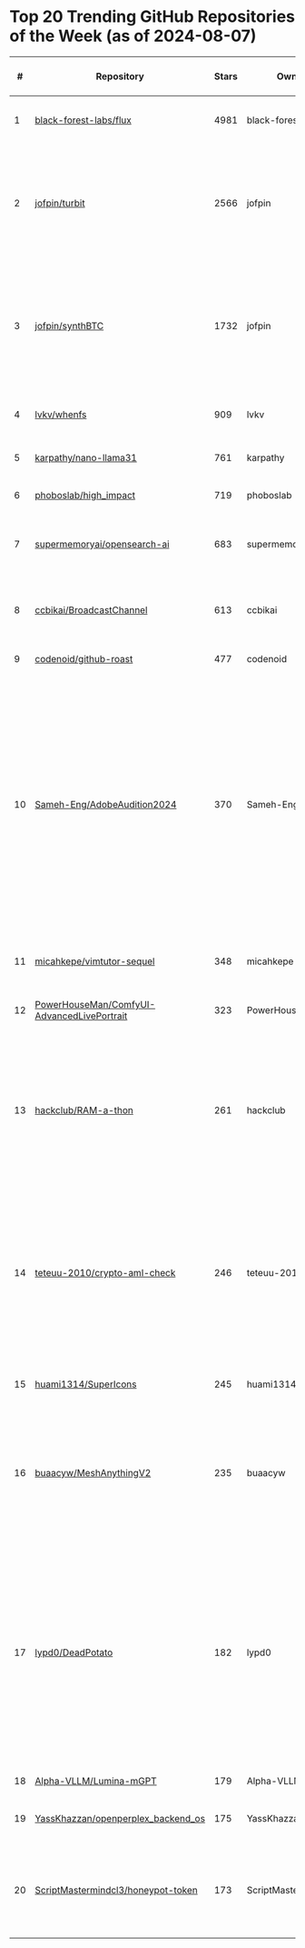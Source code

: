 # Top 20 Trending GitHub Repositories of the Week (as of 2024-08-07)

| # | Repository | Stars | Owner | Avatar | Description | Topics | URL | Created At | Updated At | Pushed At | Git URL | SSH URL | Clone URL | SVN URL | Homepage | Size | Language | Forks Count | Open Issues Count | Default Branch | License |
|---|------------|-------|-------|--------|-------------|--------|-----|------------|------------|-----------|---------|---------|-----------|---------|----------|------|----------|--------------|-------------------|----------------|---------|
| 1 | [black-forest-labs/flux](https://github.com/black-forest-labs/flux) | 4981 | black-forest-labs | ![black-forest-labs's avatar](https://avatars.githubusercontent.com/u/164064024?v=4) | Official inference repo for FLUX.1 models | No topics | [https://github.com/black-forest-labs/flux](https://github.com/black-forest-labs/flux) | 2024-08-01T09:04:19Z | 2024-08-07T02:58:10Z | 2024-08-06T19:58:56Z | git://github.com/black-forest-labs/flux.git | git@github.com:black-forest-labs/flux.git | https://github.com/black-forest-labs/flux.git | https://github.com/black-forest-labs/flux | No homepage | 5031 | Python | 283 | 42 | main | Apache License 2.0 |
| 2 | [jofpin/turbit](https://github.com/jofpin/turbit) | 2566 | jofpin | ![jofpin's avatar](https://avatars.githubusercontent.com/u/5523369?v=4) | Build applications, scripts, and automations powered by high-performance multicore computing using Node.js | cpu-booster, high-performance, javascript, multicore, multithreading, nodejs, parallel-computing, parallel-programming, parallelism | [https://github.com/jofpin/turbit](https://github.com/jofpin/turbit) | 2024-08-02T22:33:39Z | 2024-08-07T02:58:14Z | 2024-08-03T20:40:11Z | git://github.com/jofpin/turbit.git | git@github.com:jofpin/turbit.git | https://github.com/jofpin/turbit.git | https://github.com/jofpin/turbit | No homepage | 183 | JavaScript | 1509 | 0 | main | MIT License |
| 3 | [jofpin/synthBTC](https://github.com/jofpin/synthBTC) | 1732 | jofpin | ![jofpin's avatar](https://avatars.githubusercontent.com/u/5523369?v=4) | A tool that uses advanced Monte Carlo simulations and Turbit parallel processing to create possible Bitcoin prediction scenarios. | bitcoin, data-processing, monte-carlo-simulation, nodejs, prediction, synthetic-data, turbit | [https://github.com/jofpin/synthBTC](https://github.com/jofpin/synthBTC) | 2024-08-02T23:02:16Z | 2024-08-06T21:06:04Z | 2024-08-04T20:32:55Z | git://github.com/jofpin/synthBTC.git | git@github.com:jofpin/synthBTC.git | https://github.com/jofpin/synthBTC.git | https://github.com/jofpin/synthBTC | No homepage | 6779 | JavaScript | 1114 | 0 | main | MIT License |
| 4 | [lvkv/whenfs](https://github.com/lvkv/whenfs) | 909 | lvkv | ![lvkv's avatar](https://avatars.githubusercontent.com/u/20225135?v=4) | A FUSE filesystem for your Google calendar | fuse, rust | [https://github.com/lvkv/whenfs](https://github.com/lvkv/whenfs) | 2024-08-02T03:08:34Z | 2024-08-07T03:00:00Z | 2024-08-04T22:15:39Z | git://github.com/lvkv/whenfs.git | git@github.com:lvkv/whenfs.git | https://github.com/lvkv/whenfs.git | https://github.com/lvkv/whenfs | No homepage | 5546 | Rust | 14 | 0 | master | MIT License |
| 5 | [karpathy/nano-llama31](https://github.com/karpathy/nano-llama31) | 761 | karpathy | ![karpathy's avatar](https://avatars.githubusercontent.com/u/241138?v=4) | nanoGPT style version of Llama 3.1 | No topics | [https://github.com/karpathy/nano-llama31](https://github.com/karpathy/nano-llama31) | 2024-08-01T03:09:14Z | 2024-08-07T02:56:28Z | 2024-08-05T23:37:42Z | git://github.com/karpathy/nano-llama31.git | git@github.com:karpathy/nano-llama31.git | https://github.com/karpathy/nano-llama31.git | https://github.com/karpathy/nano-llama31 | No homepage | 74 | Python | 30 | 4 | master | No license |
| 6 | [phoboslab/high_impact](https://github.com/phoboslab/high_impact) | 719 | phoboslab | ![phoboslab's avatar](https://avatars.githubusercontent.com/u/443987?v=4) | A 2d game engine written in C | No topics | [https://github.com/phoboslab/high_impact](https://github.com/phoboslab/high_impact) | 2024-08-04T11:04:30Z | 2024-08-07T02:59:41Z | 2024-08-06T20:59:14Z | git://github.com/phoboslab/high_impact.git | git@github.com:phoboslab/high_impact.git | https://github.com/phoboslab/high_impact.git | https://github.com/phoboslab/high_impact | No homepage | 392 | C | 41 | 0 | master | MIT License |
| 7 | [supermemoryai/opensearch-ai](https://github.com/supermemoryai/opensearch-ai) | 683 | supermemoryai | ![supermemoryai's avatar](https://avatars.githubusercontent.com/u/171979587?v=4) | SearchGPT / Perplexity clone, but personalised for you. | No topics | [https://github.com/supermemoryai/opensearch-ai](https://github.com/supermemoryai/opensearch-ai) | 2024-07-31T01:50:05Z | 2024-08-07T02:30:02Z | 2024-08-05T18:40:59Z | git://github.com/supermemoryai/opensearch-ai.git | git@github.com:supermemoryai/opensearch-ai.git | https://github.com/supermemoryai/opensearch-ai.git | https://github.com/supermemoryai/opensearch-ai | https://opensearch-ai.pages.dev | 2546 | TypeScript | 93 | 7 | main | No license |
| 8 | [ccbikai/BroadcastChannel](https://github.com/ccbikai/BroadcastChannel) | 613 | ccbikai | ![ccbikai's avatar](https://avatars.githubusercontent.com/u/2959393?v=4) | Turn your Telegram Channel into a MicroBlog. | astro, microblog, telegram, telegram-channel | [https://github.com/ccbikai/BroadcastChannel](https://github.com/ccbikai/BroadcastChannel) | 2024-08-04T12:42:27Z | 2024-08-07T02:56:02Z | 2024-08-06T15:59:38Z | git://github.com/ccbikai/BroadcastChannel.git | git@github.com:ccbikai/BroadcastChannel.git | https://github.com/ccbikai/BroadcastChannel.git | https://github.com/ccbikai/BroadcastChannel | https://memo.miantiao.me | 190 | CSS | 241 | 14 | main | GNU Affero General Public License v3.0 |
| 9 | [codenoid/github-roast](https://github.com/codenoid/github-roast) | 477 | codenoid | ![codenoid's avatar](https://avatars.githubusercontent.com/u/14269809?v=4) | Spicy GitHub Roast 🔥 | No topics | [https://github.com/codenoid/github-roast](https://github.com/codenoid/github-roast) | 2024-08-03T10:18:34Z | 2024-08-07T01:45:37Z | 2024-08-06T21:21:49Z | git://github.com/codenoid/github-roast.git | git@github.com:codenoid/github-roast.git | https://github.com/codenoid/github-roast.git | https://github.com/codenoid/github-roast | https://github-roast.pages.dev | 79 | JavaScript | 37 | 10 | main | No license |
| 10 | [Sameh-Eng/AdobeAudition2024](https://github.com/Sameh-Eng/AdobeAudition2024) | 370 | Sameh-Eng | ![Sameh-Eng's avatar](https://avatars.githubusercontent.com/u/155691289?v=4) | No description | adobe-audition, adobe-audition-2024-key, adobe-audition-activation-2024, adobe-audition-download-activation, adobe-audition-download-key, adobe-audition-download-license, adobe-audition-free-activation, adobe-audition-free-download-activation, adobe-audition-free-download-license, adobe-audition-free-key, adobe-audition-free-license, adobe-audition-key, adobe-audition-license-2024, adobe-audition-license-activation | [https://github.com/Sameh-Eng/AdobeAudition2024](https://github.com/Sameh-Eng/AdobeAudition2024) | 2024-08-06T17:30:32Z | 2024-08-06T18:29:39Z | 2024-08-06T17:33:14Z | git://github.com/Sameh-Eng/AdobeAudition2024.git | git@github.com:Sameh-Eng/AdobeAudition2024.git | https://github.com/Sameh-Eng/AdobeAudition2024.git | https://github.com/Sameh-Eng/AdobeAudition2024 | No homepage | 2 | No language specified | 0 | 0 | main | No license |
| 11 | [micahkepe/vimtutor-sequel](https://github.com/micahkepe/vimtutor-sequel) | 348 | micahkepe | ![micahkepe's avatar](https://avatars.githubusercontent.com/u/112597765?v=4) | Vimtutor Sequel - Advanced Vim Tutor Lessons | vim, vimrc, vimtutor | [https://github.com/micahkepe/vimtutor-sequel](https://github.com/micahkepe/vimtutor-sequel) | 2024-08-02T21:59:36Z | 2024-08-07T02:11:08Z | 2024-08-06T03:43:56Z | git://github.com/micahkepe/vimtutor-sequel.git | git@github.com:micahkepe/vimtutor-sequel.git | https://github.com/micahkepe/vimtutor-sequel.git | https://github.com/micahkepe/vimtutor-sequel | No homepage | 195 | Shell | 4 | 1 | main | MIT License |
| 12 | [PowerHouseMan/ComfyUI-AdvancedLivePortrait](https://github.com/PowerHouseMan/ComfyUI-AdvancedLivePortrait) | 323 | PowerHouseMan | ![PowerHouseMan's avatar](https://avatars.githubusercontent.com/u/177083328?v=4) | No description | No topics | [https://github.com/PowerHouseMan/ComfyUI-AdvancedLivePortrait](https://github.com/PowerHouseMan/ComfyUI-AdvancedLivePortrait) | 2024-07-31T02:56:11Z | 2024-08-07T02:26:49Z | 2024-08-06T19:14:54Z | git://github.com/PowerHouseMan/ComfyUI-AdvancedLivePortrait.git | git@github.com:PowerHouseMan/ComfyUI-AdvancedLivePortrait.git | https://github.com/PowerHouseMan/ComfyUI-AdvancedLivePortrait.git | https://github.com/PowerHouseMan/ComfyUI-AdvancedLivePortrait | No homepage | 14491 | Python | 25 | 5 | main | No license |
| 13 | [hackclub/RAM-a-thon](https://github.com/hackclub/RAM-a-thon) | 261 | hackclub | ![hackclub's avatar](https://avatars.githubusercontent.com/u/5633654?v=4) | Just a detailed in-depth, and comprehensive explanation of how computers operate internally, focusing on RAM and CPU aspects, respectively. By @ILyesMk2 | No topics | [https://github.com/hackclub/RAM-a-thon](https://github.com/hackclub/RAM-a-thon) | 2024-08-03T13:42:18Z | 2024-08-07T02:53:08Z | 2024-08-06T09:37:25Z | git://github.com/hackclub/RAM-a-thon.git | git@github.com:hackclub/RAM-a-thon.git | https://github.com/hackclub/RAM-a-thon.git | https://github.com/hackclub/RAM-a-thon | https://ram-a-thon.vercel.app/ | 2559 | HTML | 6 | 1 | main | No license |
| 14 | [teteuu-2010/crypto-aml-check](https://github.com/teteuu-2010/crypto-aml-check) | 246 | teteuu-2010 | ![teteuu-2010's avatar](https://avatars.githubusercontent.com/u/151426984?v=4) | Crypto Aml Checker Bot is a program that checks cryptocurrency transactions for compliance with Anti-Money Laundering (AML).  | aml-bot, aml-check, aml-check-bot, aml-check-free, aml-checker, aml-checker-bitcoin, aml-checker-bot, amlbot, anti-money-laundering, crypto-aml, crypto-aml-check, crypto-aml-check-bot, crypto-bot, crypto-bot-checker, crypto-helper, crypto-tools, cryptocurrency, cryptocurrency-tool | [https://github.com/teteuu-2010/crypto-aml-check](https://github.com/teteuu-2010/crypto-aml-check) | 2024-07-31T19:27:05Z | 2024-08-06T23:08:28Z | 2024-08-06T16:36:02Z | git://github.com/teteuu-2010/crypto-aml-check.git | git@github.com:teteuu-2010/crypto-aml-check.git | https://github.com/teteuu-2010/crypto-aml-check.git | https://github.com/teteuu-2010/crypto-aml-check | No homepage | 145 | C++ | 31 | 0 | main | Boost Software License 1.0 |
| 15 | [huami1314/SuperIcons](https://github.com/huami1314/SuperIcons) | 245 | huami1314 | ![huami1314's avatar](https://avatars.githubusercontent.com/u/99124359?v=4) | This is a tool for replacing TrollStore's app icons | No topics | [https://github.com/huami1314/SuperIcons](https://github.com/huami1314/SuperIcons) | 2024-07-31T08:45:22Z | 2024-08-07T02:17:39Z | 2024-08-05T12:51:31Z | git://github.com/huami1314/SuperIcons.git | git@github.com:huami1314/SuperIcons.git | https://github.com/huami1314/SuperIcons.git | https://github.com/huami1314/SuperIcons | No homepage | 723 | Swift | 4 | 3 | main | MIT License |
| 16 | [buaacyw/MeshAnythingV2](https://github.com/buaacyw/MeshAnythingV2) | 235 | buaacyw | ![buaacyw's avatar](https://avatars.githubusercontent.com/u/52091468?v=4) | From anything to mesh like human artists. Official impl. of "MeshAnything V2: Artist-Created Mesh Generation With Adjacent Mesh Tokenization" | 3d, 3d-generation, generative-model, mesh, transformers | [https://github.com/buaacyw/MeshAnythingV2](https://github.com/buaacyw/MeshAnythingV2) | 2024-08-05T15:32:03Z | 2024-08-07T02:51:47Z | 2024-08-07T02:43:10Z | git://github.com/buaacyw/MeshAnythingV2.git | git@github.com:buaacyw/MeshAnythingV2.git | https://github.com/buaacyw/MeshAnythingV2.git | https://github.com/buaacyw/MeshAnythingV2 | https://buaacyw.github.io/meshanything-v2/ | 15612 | Python | 12 | 3 | main | MIT License |
| 17 | [lypd0/DeadPotato](https://github.com/lypd0/DeadPotato) | 182 | lypd0 | ![lypd0's avatar](https://avatars.githubusercontent.com/u/146327014?v=4) | DeadPotato is a windows privilege escalation utility from the Potato family of exploits, leveraging the SeImpersonate right to obtain SYSTEM privileges.        This script has been customized from the original GodPotato source code by BeichenDream. | deadpotato, godpotato, potato, privesc, privilege-escalation, reverse-shell, seimpersonateprivilege, skull, windows | [https://github.com/lypd0/DeadPotato](https://github.com/lypd0/DeadPotato) | 2024-07-31T01:08:30Z | 2024-08-06T23:49:35Z | 2024-08-05T12:53:10Z | git://github.com/lypd0/DeadPotato.git | git@github.com:lypd0/DeadPotato.git | https://github.com/lypd0/DeadPotato.git | https://github.com/lypd0/DeadPotato | No homepage | 1631 | C# | 25 | 0 | master | Apache License 2.0 |
| 18 | [Alpha-VLLM/Lumina-mGPT](https://github.com/Alpha-VLLM/Lumina-mGPT) | 179 | Alpha-VLLM | ![Alpha-VLLM's avatar](https://avatars.githubusercontent.com/u/140153551?v=4) | No description | No topics | [https://github.com/Alpha-VLLM/Lumina-mGPT](https://github.com/Alpha-VLLM/Lumina-mGPT) | 2024-08-02T07:50:23Z | 2024-08-07T02:55:28Z | 2024-08-06T05:42:05Z | git://github.com/Alpha-VLLM/Lumina-mGPT.git | git@github.com:Alpha-VLLM/Lumina-mGPT.git | https://github.com/Alpha-VLLM/Lumina-mGPT.git | https://github.com/Alpha-VLLM/Lumina-mGPT | No homepage | 11110 | Python | 6 | 5 | main | No license |
| 19 | [YassKhazzan/openperplex_backend_os](https://github.com/YassKhazzan/openperplex_backend_os) | 175 | YassKhazzan | ![YassKhazzan's avatar](https://avatars.githubusercontent.com/u/7753939?v=4) | openperplex is an opensource AI search engine | No topics | [https://github.com/YassKhazzan/openperplex_backend_os](https://github.com/YassKhazzan/openperplex_backend_os) | 2024-08-03T12:11:48Z | 2024-08-07T01:11:19Z | 2024-08-04T22:50:24Z | git://github.com/YassKhazzan/openperplex_backend_os.git | git@github.com:YassKhazzan/openperplex_backend_os.git | https://github.com/YassKhazzan/openperplex_backend_os.git | https://github.com/YassKhazzan/openperplex_backend_os | https://openperplex.com/ | 44 | Python | 20 | 1 | main | No license |
| 20 | [ScriptMastermindcl3/honeypot-token](https://github.com/ScriptMastermindcl3/honeypot-token) | 173 | ScriptMastermindcl3 | ![ScriptMastermindcl3's avatar](https://avatars.githubusercontent.com/u/176875522?v=4) | 💎 Tutorial on how to create your own honeypot erc20/ bep20 tokens and listing to Uniswap | No topics | [https://github.com/ScriptMastermindcl3/honeypot-token](https://github.com/ScriptMastermindcl3/honeypot-token) | 2024-08-01T05:32:28Z | 2024-08-06T14:21:57Z | 2024-08-01T05:33:53Z | git://github.com/ScriptMastermindcl3/honeypot-token.git | git@github.com:ScriptMastermindcl3/honeypot-token.git | https://github.com/ScriptMastermindcl3/honeypot-token.git | https://github.com/ScriptMastermindcl3/honeypot-token | No homepage | 2 | No language specified | 138 | 0 | main | No license |